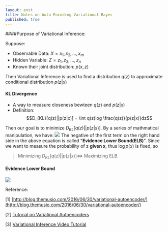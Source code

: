 ```yaml
---
layout: post
title: Notes on Auto-Encoding Variational Bayes
published: true
---
```


####Purpose of Variational Inference:

Suppose:

- Observable Data: $X = {x_1,x_2,...,x_m}$
- Hidden Variable: $Z = {z_1,z_2,...,z_n}$
- Known their joint distribution: $p(x,z)$

Then Variational Inference is used to find a distribution $q(z)$ to approximate conditional distribution $p(z|x)$

#### KL Divergence
-  A way to measure closeness bewteen $q(z)$ and $p(z|x)$
- Definition: $$D_{KL}[q(z)||p(z|x)] = \int q(z)log \frac{q(z)}{p(z|x)}dz$$

Then our goal is to minimize $D_{KL}[q(z)||p(z|x)]$. By a series of mathmatical manipulation, we have:
![](https://raw.githubusercontent.com/sunshineatnoon/sunshineatnoon.github.io/master/images/KL.png)
The negative of the first term on the right hand side in the above equation is called "**Evidence Lower Bound(ELB)**". Since we want to measure the probability of z **given x**, thus $\log{p(x)}$ is fixed, so 

> Minimizing $D_{KL}[q(z)||p(z|x)] \Longleftrightarrow$ Maximizing ELB.

#### Evidence Lower Bound
![](https://raw.githubusercontent.com/sunshineatnoon/sunshineatnoon.github.io/master/images/ELB.png)



  

Reference:

[1] [http://blog.themusio.com/2016/06/30/variational-autoencoder/](http://blog.themusio.com/2016/06/30/variational-autoencoder/)

[2] [Tutorial on Variational Autoencoders](http://arxiv.org/pdf/1606.05908v1.pdf)

[3] [Variational Inference Video Tutorial](https://www.youtube.com/playlist?list=PLdk2fd27CQzSd1sQ3kBYL4vtv6GjXvPsE)

